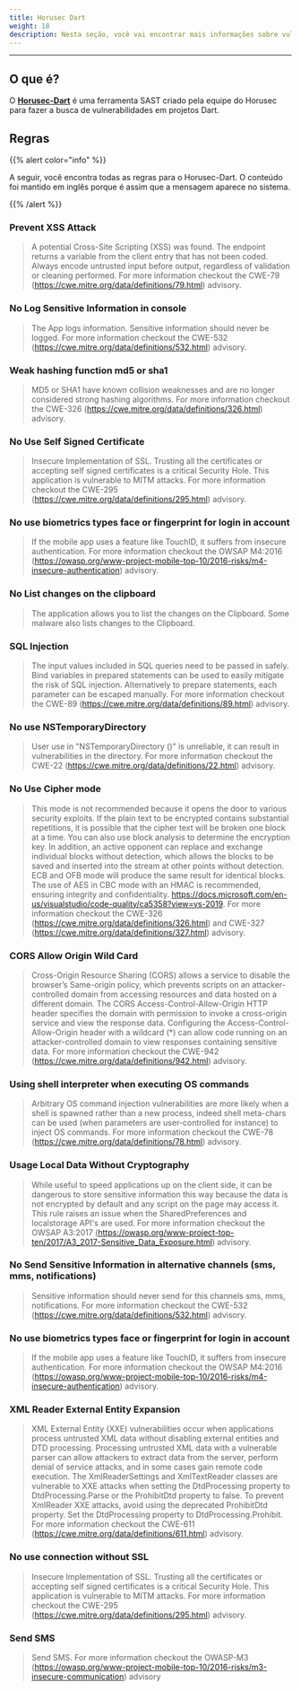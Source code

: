 ```yaml
---
title: Horusec Dart
weight: 18
description: Nesta seção, você vai encontrar mais informações sobre vulnerabilidades que o Horusec encontra em projetos dart.
---
```


---

## **O que é?**

O  [**Horusec-Dart**](/docs/pt-br/cli/analysis-tools/open-source-horusec-engine/horusec-dart/) é uma ferramenta SAST criado pela equipe do Horusec para fazer a busca de vulnerabilidades em projetos Dart.

## Regras

{{% alert color="info" %}}

A seguir, você encontra todas as regras para o Horusec-Dart. O conteúdo foi mantido em inglês porque é assim que a mensagem aparece no sistema.

{{% /alert %}}

### **Prevent XSS Attack**
> A potential Cross-Site Scripting (XSS) was found. The endpoint returns a variable from the client entry that has not been coded. Always encode untrusted input before output, regardless of validation or cleaning performed. For more information checkout the CWE-79 (https://cwe.mitre.org/data/definitions/79.html) advisory.

### **No Log Sensitive Information in console**
> The App logs information. Sensitive information should never be logged. For more information checkout the CWE-532 (https://cwe.mitre.org/data/definitions/532.html) advisory.

### **Weak hashing function md5 or sha1**
> MD5 or SHA1 have known collision weaknesses and are no longer considered strong hashing algorithms. For more information checkout the CWE-326 (https://cwe.mitre.org/data/definitions/326.html) advisory.

### **No Use Self Signed Certificate**
> Insecure Implementation of SSL. Trusting all the certificates or accepting self signed certificates is a critical Security Hole. This application is vulnerable to MITM attacks. For more information checkout the CWE-295 (https://cwe.mitre.org/data/definitions/295.html) advisory.

### **No use biometrics types face or fingerprint for login in account**
> If the mobile app uses a feature like TouchID, it suffers from insecure authentication. For more information checkout the OWSAP M4:2016 (https://owasp.org/www-project-mobile-top-10/2016-risks/m4-insecure-authentication) advisory.

### **No List changes on the clipboard**
> The application allows you to list the changes on the Clipboard. Some malware also lists changes to the Clipboard.

### **SQL Injection**
> The input values included in SQL queries need to be passed in safely. Bind variables in prepared statements can be used to easily mitigate the risk of SQL injection. Alternatively to prepare statements, each parameter can be escaped manually. For more information checkout the CWE-89 (https://cwe.mitre.org/data/definitions/89.html) advisory.

### **No use NSTemporaryDirectory**
> User use in \"NSTemporaryDirectory ()\" is unreliable, it can result in vulnerabilities in the directory. For more information checkout the CWE-22 (https://cwe.mitre.org/data/definitions/22.html) advisory.

### **No Use Cipher mode**
> This mode is not recommended because it opens the door to various security exploits. If the plain text to be encrypted contains substantial repetitions, it is possible that the cipher text will be broken one block at a time. You can also use block analysis to determine the encryption key. In addition, an active opponent can replace and exchange individual blocks without detection, which allows the blocks to be saved and inserted into the stream at other points without detection. ECB and OFB mode will produce the same result for identical blocks. The use of AES in CBC mode with an HMAC is recommended, ensuring integrity and confidentiality. https://docs.microsoft.com/en-us/visualstudio/code-quality/ca5358?view=vs-2019. For more information checkout the CWE-326 (https://cwe.mitre.org/data/definitions/326.html) and CWE-327 (https://cwe.mitre.org/data/definitions/327.html) advisory.

### **CORS Allow Origin Wild Card**
> Cross-Origin Resource Sharing (CORS) allows a service to disable the browser’s Same-origin policy, which prevents scripts on an attacker-controlled domain from accessing resources and data hosted on a different domain. The CORS Access-Control-Allow-Origin HTTP header specifies the domain with permission to invoke a cross-origin service and view the response data. Configuring the Access-Control-Allow-Origin header with a wildcard (*) can allow code running on an attacker-controlled domain to view responses containing sensitive data. For more information checkout the CWE-942 (https://cwe.mitre.org/data/definitions/942.html) advisory.

### **Using shell interpreter when executing OS commands**
> Arbitrary OS command injection vulnerabilities are more likely when a shell is spawned rather than a new process, indeed shell meta-chars can be used (when parameters are user-controlled for instance) to inject OS commands. For more information checkout the CWE-78 (https://cwe.mitre.org/data/definitions/78.html) advisory.

### **Usage Local Data Without Cryptography**
> While useful to speed applications up on the client side, it can be dangerous to store sensitive information this way because the data is not encrypted by default and any script on the page may access it. This rule raises an issue when the SharedPreferences and localstorage API's are used. For more information checkout the OWSAP A3:2017 (https://owasp.org/www-project-top-ten/2017/A3_2017-Sensitive_Data_Exposure.html) advisory.

### **No Send Sensitive Information in alternative channels (sms, mms, notifications)**
> Sensitive information should never send for this channels sms, mms, notifications. For more information checkout the CWE-532 (https://cwe.mitre.org/data/definitions/532.html) advisory.

### **No use biometrics types face or fingerprint for login in account**
> If the mobile app uses a feature like TouchID, it suffers from insecure authentication. For more information checkout the OWSAP M4:2016 (https://owasp.org/www-project-mobile-top-10/2016-risks/m4-insecure-authentication) advisory.

### **XML Reader External Entity Expansion**
> XML External Entity (XXE) vulnerabilities occur when applications process untrusted XML data without disabling external entities and DTD processing. Processing untrusted XML data with a vulnerable parser can allow attackers to extract data from the server, perform denial of service attacks, and in some cases gain remote code execution. The XmlReaderSettings and XmlTextReader classes are vulnerable to XXE attacks when setting the DtdProcessing property to DtdProcessing.Parse or the ProhibitDtd property to false. To prevent XmlReader XXE attacks, avoid using the deprecated ProhibitDtd property. Set the DtdProcessing property to DtdProcessing.Prohibit. For more information checkout the CWE-611 (https://cwe.mitre.org/data/definitions/611.html) advisory.

### **No use connection without SSL**
> Insecure Implementation of SSL. Trusting all the certificates or accepting self signed certificates is a critical Security Hole. This application is vulnerable to MITM attacks. For more information checkout the CWE-295 (https://cwe.mitre.org/data/definitions/295.html) advisory.

### **Send SMS**
> Send SMS. For more information checkout the OWASP-M3 (https://owasp.org/www-project-mobile-top-10/2016-risks/m3-insecure-communication) advisory